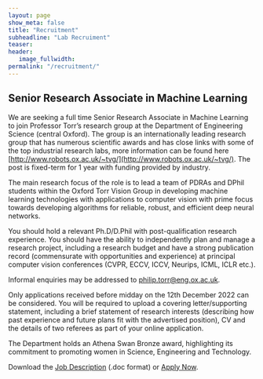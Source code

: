 ```yaml
---
layout: page
show_meta: false
title: "Recruitment"
subheadline: "Lab Recruiment"
teaser: 
header:
   image_fullwidth: 
permalink: "/recruitment/"
---
```


## Senior Research Associate in Machine Learning

We are seeking a full time Senior Research Associate in Machine Learning to join Professor Torr’s research group at the Department of Engineering Science (central Oxford). The group is an internationally leading research group that has numerous scientific awards and has close links with some of the top industrial research labs, more information can be found here [http://www.robots.ox.ac.uk/~tvg/](http://www.robots.ox.ac.uk/~tvg/). The post is fixed-term for 1 year with funding provided by industry.

The main research focus of the role is to lead a team of PDRAs and DPhil students within the Oxford Torr Vision Group in developing machine learning technologies with applications to computer vision with prime focus towards developing algorithms for reliable, robust, and efficient deep neural networks.

You should hold a relevant Ph.D/D.Phil with post-qualification research experience. You should have the ability to independently plan and manage a research project, including a research budget and have a strong publication record (commensurate with opportunities and experience) at principal computer vision conferences (CVPR, ECCV, ICCV, Neurips, ICML, ICLR etc.). 

Informal enquiries may be addressed to philip.torr@eng.ox.ac.uk. 

Only applications received before midday on the 12th December 2022 can be considered. You will be required to upload a covering letter/supporting statement, including a brief statement of research interests (describing how past experience and future plans fit with the advertised position), CV and the details of two referees as part of your online application. 

The Department holds an Athena Swan Bronze award, highlighting its commitment to promoting women in Science, Engineering and Technology. 

Download the [Job Description](https://source.data.ox.ac.uk/vacancies/161378/0018249175.doc) (.doc format) or [Apply Now](https://my.corehr.com/pls/uoxrecruit/erq_jobspec_version_4.display_form?p_display_in_irish=N&p_company=10&p_internal_external=E&p_form_profile_detail=&p_recruitment_id=161378&p_refresh_search=Y&p_applicant_no=&p_display_apply_ind=Y&p_process_type=). 
